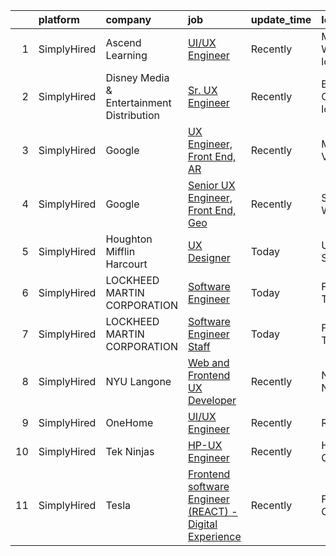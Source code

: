 

|    | platform    | company                                   | job                                                                                                                                                             | update_time   | location                  |
|---:|:------------|:------------------------------------------|:----------------------------------------------------------------------------------------------------------------------------------------------------------------|:--------------|:--------------------------|
|  1 | SimplyHired | Ascend Learning                           | [UI/UX Engineer](https://www.simplyhired.com/job/Hj-f6ZklxJQATMumhBKkhA6AxhrI0dy2DN01ePSbnYaC4U1ILBfbew?q=ux+engineer)                                          | Recently      | Milwaukee, WI +1 location |
|  2 | SimplyHired | Disney Media & Entertainment Distribution | [Sr. UX Engineer](https://www.simplyhired.com/job/5U2sR38RQo6MYvhRGgYisYetMeVdC36sJe2ZXRbukgVifepFMtjMUw?q=ux+engineer)                                         | Recently      | Burbank, CA +1 location   |
|  3 | SimplyHired | Google                                    | [UX Engineer, Front End, AR](https://www.simplyhired.com/job/MT11ThdpkYChRJqs18_BxsUEdF4oC4xkXdi6tjG_Lsn5ngy6KI0Tuw?q=ux+engineer)                              | Recently      | Mountain View, CA         |
|  4 | SimplyHired | Google                                    | [Senior UX Engineer, Front End, Geo](https://www.simplyhired.com/job/w47vQPqAdnqKb_XNI8ThVDN__donrxKJyp4QaQv84dIoLv0xHH3eSg?q=ux+engineer)                      | Recently      | Seattle, WA               |
|  5 | SimplyHired | Houghton Mifflin Harcourt                 | [UX Designer](https://www.simplyhired.com/job/qTqRdoI-E18ZNebzOThRtlOunoXPsoLUihubCJDRyB0T7FdXTZJfLw?q=ux+engineer)                                             | Today         | United States             |
|  6 | SimplyHired | LOCKHEED MARTIN CORPORATION               | [Software Engineer](https://www.simplyhired.com/job/xYMMHXOOWUCYZekIreSpmiNfsZ2bZdW2F32TyRfVSweQpZImsvimvw?q=ux+engineer)                                       | Today         | Fort Worth, TX            |
|  7 | SimplyHired | LOCKHEED MARTIN CORPORATION               | [Software Engineer Staff](https://www.simplyhired.com/job/AcYhrfyct5kBEnyhduxHteCxR_vXgkOz3mrIYMCmoICOJV51JhDjvA?q=ux+engineer)                                 | Today         | Fort Worth, TX            |
|  8 | SimplyHired | NYU Langone                               | [Web and Frontend UX Developer](https://www.simplyhired.com/job/y51hwcvTfjroBl9O3_ACqnColROBQgJ1fDYnXkWMPGa3VPEWNjqWFw?q=ux+engineer)                           | Recently      | New York, NY              |
|  9 | SimplyHired | OneHome                                   | [UI/UX Engineer](https://www.simplyhired.com/job/YuhJTOLkG6Kq5nmq7mYvq1wsu_cNU27ZpSeoi6GjVAmQBWaEe-4Jig?q=ux+engineer)                                          | Recently      | Remote                    |
| 10 | SimplyHired | Tek Ninjas                                | [HP-UX Engineer](https://www.simplyhired.com/job/p2knJnl2hwY-vZfQi5BrBf1MeEVabSyAyg4p1OljJEFub5b08QOaeg?q=ux+engineer)                                          | Recently      | Hartford, CT              |
| 11 | SimplyHired | Tesla                                     | [Frontend software Engineer (REACT) - Digital Experience](https://www.simplyhired.com/job/7efC9z6LpAglTs6m032IHYE0ga_9GwY35WJiPkcDYzhFspq-QF9-yg?q=ux+engineer) | Recently      | Fremont, CA               |
